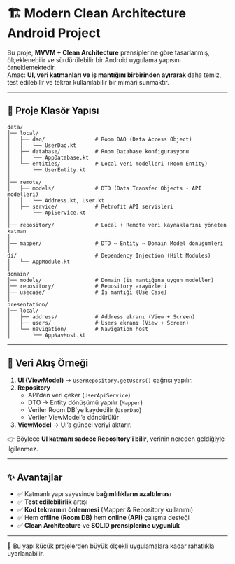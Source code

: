# 🏗 Modern Clean Architecture Android Project  

Bu proje, **MVVM + Clean Architecture** prensiplerine göre tasarlanmış, ölçeklenebilir ve sürdürülebilir bir Android uygulama yapısını örneklemektedir.  
Amaç: **UI, veri katmanları ve iş mantığını birbirinden ayırarak** daha temiz, test edilebilir ve tekrar kullanılabilir bir mimari sunmaktır.  

---

## 📂 Proje Klasör Yapısı  

```
data/
│── local/
│   ├── dao/                # Room DAO (Data Access Object)
│   │   └── UserDao.kt
│   ├── database/           # Room Database konfigurasyonu
│   │   └── AppDatabase.kt
│   └── entities/           # Local veri modelleri (Room Entity)
│       └── UserEntity.kt
│
│── remote/
│   ├── models/             # DTO (Data Transfer Objects - API modelleri)
│   │   └── Address.kt, User.kt
│   ├── service/            # Retrofit API servisleri
│       └── ApiService.kt
│
│── repository/             # Local + Remote veri kaynaklarını yöneten katman
│
│── mapper/                 # DTO ↔ Entity ↔ Domain Model dönüşümleri
│
di/                         # Dependency Injection (Hilt Modules)
│   └── AppModule.kt
│
domain/
│── models/                 # Domain (iş mantığına uygun modeller)
│── repository/             # Repository arayüzleri
│── usecase/                # İş mantığı (Use Case)
│
presentation/
│── local/
│   ├── address/            # Address ekranı (View + Screen)
│   ├── users/              # Users ekranı (View + Screen)
│   └── navigation/         # Navigation host
│       └── AppNavHost.kt
```

---

## 🔄 Veri Akış Örneği  

1. **UI (ViewModel)** → `UserRepository.getUsers()` çağrısı yapılır.  
2. **Repository**  
   - API’den veri çeker (`UserApiService`)  
   - DTO → Entity dönüşümü yapılır (`Mapper`)  
   - Veriler Room DB’ye kaydedilir (`UserDao`)  
   - Veriler ViewModel’e döndürülür  
3. **ViewModel** → UI’a güncel veriyi aktarır.  

👉 Böylece **UI katmanı sadece Repository’i bilir**, verinin nereden geldiğiyle ilgilenmez.  

---

## ✨ Avantajlar  

- ✅ Katmanlı yapı sayesinde **bağımlılıkların azaltılması**  
- ✅ **Test edilebilirlik** artışı  
- ✅ **Kod tekrarının önlenmesi** (Mapper & Repository kullanımı)  
- ✅ Hem **offline (Room DB)** hem **online (API)** çalışma desteği  
- ✅ **Clean Architecture** ve **SOLID prensiplerine uygunluk**  

---

📌 Bu yapı küçük projelerden büyük ölçekli uygulamalara kadar rahatlıkla uyarlanabilir.  
